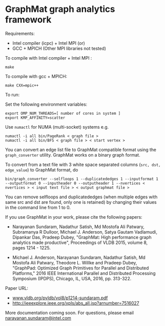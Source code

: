 # GraphMat graph analytics framework

Requirements:

- Intel compiler (icpc) + Intel MPI 
(or)
- GCC + MPICH (Other MPI libraries not tested)

To compile with Intel compiler + Intel MPI :

    make

To compile with gcc + MPICH:

    make CXX=mpic++

To run:

Set the following environment variables:

    export OMP_NUM_THREADS=[ number of cores in system ]
    export KMP_AFFINITY=scatter

Use `numactl` for NUMA (multi-socket) systems e.g.

    numactl -i all bin/PageRank < graph file >
    numactl -i all bin/BFS < graph file > < start vertex >

You can convert an edge list file to GraphMat compatible format using
the `graph_converter` utility. GraphMat works on a binary graph
format.

To convert from a text file with 3 white space separated columns
(`src, dst, edge_value`) to GraphMat format, do

    bin/graph_converter --selfloops 1 --duplicatededges 1 --inputformat 1 --outputformat 0 --inputheader 0 --outputheader 1 --nvertices < nvertices > < input text file > < output graphmat file >

You can remove selfloops and duplicatededges (when multiple edges with
same src and dst are found, only one is retained) by changing their
values in the command line from 1 to 0.

If you use GraphMat in your work, please cite the following papers:

- Narayanan Sundaram, Nadathur Satish, Md Mostofa Ali Patwary, Subramanya R Dulloor, Michael J. Anderson, Satya Gautam Vadlamudi, Dipankar Das, Pradeep Dubey, 
"GraphMat: High performance graph analytics made productive", Proceedings of VLDB 2015, volume 8, pages 1214 - 1225.

- Michael J. Anderson, Narayanan Sundaram, Nadathur Satish, Md Mostofa Ali Patwary, Theodore L. Willke and Pradeep Dubey, "GraphPad: Optimized Graph Primitives for Parallel and Distributed Platforms," 2016 IEEE International Parallel and Distributed Processing Symposium (IPDPS), Chicago, IL, USA, 2016, pp. 313-322.

Paper URL: 
- www.vldb.org/pvldb/vol8/p1214-sundaram.pdf
- http://ieeexplore.ieee.org/xpls/abs_all.jsp?arnumber=7516027


More documentation coming soon. For questions, please email narayanan.sundaram@intel.com
